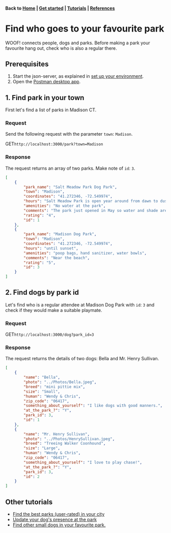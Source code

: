 <link rel="stylesheet" type="text/css" href="./assets/css/sophie-custom.css" />

#### Back to [Home](index.md) | [Get started](index.md#get-started) | [Tutorials](index.md#tutorials) | [References](index.md#reference)

# Find who goes to your favourite park
WOOF! connects people, dogs and parks. Before making a park your favourite hang out, check who is also a regular there. 
## Prerequisites 
 1. Start the json-server, as explained in [set up your environment](initial-setup.md).
 2. Open the [Postman desktop app](https://www.postman.com/downloads/).

## 1. Find park in your town
First let's find a list of parks in Madison CT.
### Request
Send the following request with the parameter `town`: `Madison`.

<span class="button" id="get">GET</span>`http://localhost:3000/park?town=Madison`


### Response
The request returns an array of two parks. Make note of `id`: `3`.
```json
[
    {
        "park_name": "Salt Meadow Park Dog Park",
        "town": "Madison",
        "coordinates": "41.272346, -72.549974",
        "hours": "Salt Meadow Park is open year around from dawn to dusk",
        "amenities": "No water at the park",
        "comments": "The park just opened in May so water and shade are yet to be put in but overall great area.",
        "rating": "4",
        "id": 1
    },
    {
        "park_name": "Madison Dog Park",
        "town": "Madison",
        "coordinates": "41.272346, -72.549974",
        "hours": "until sunset",
        "amenities": "poop bags, hand sanitizer, water bowls",
        "comments": "Near the beach",
        "rating": "5",
        "id": 3
    }
]
```
 ## 2. Find dogs by park id
 Let's find who is a regular attendee at Madison Dog Park with `id`: `3` and check if they would make a suitable playmate.
 ### Request

<span class="button" id="get">GET</span>`http://localhost:3000/dog?park_id=3`


### Response
The request returns the details of two dogs: Bella and Mr. Henry Sullivan.
```json
[
    {
        "name": "Bella",
        "photo": "../Photos/Bella.jpeg",
        "breed": "mini pittie mix",
        "size": "Small",
        "human": "Wendy & Chris",
        "zip_code": "06417",
        "something_about_yourself": "I like dogs with good manners.",
        "at_the_park_?": "Y",
        "park_id": 3,
        "id": 1
    },
    {
        "name": "Mr. Henry Sullivan",
        "photo": "../Photos/HenrySullivan.jpeg",
        "breed": "Treeing Walker Coonhound",
        "size": "Large",
        "human": "Wendy & Chris",
        "zip_code": "06417",
        "something_about_yourself": "I love to play chase!",
        "at_the_park_?": "Y",
        "park_id": 3,
        "id": 2
    }
]
```
## Other tutorials
* [Find the best parks (user-rated) in your city](tuto-get-top-rated-park.md)
* [Update your dog's presence at the park](tuto-update-park-presence.md)
* [Find other small dogs in your favourite park.](tuto-get-park-small-dogs.md)


